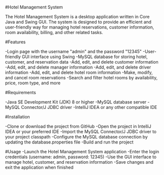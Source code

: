 #Hotel Management System

The Hotel Management System is a desktop application written in Core Java and Swing GUI. The system is designed to provide an efficient and user-friendly way for managing hotel reservations, customer information, room availability, billing, and other related tasks.

#Features

-Login page with the username "admin" and the password "12345" 
-User-friendly GUI interface using Swing
-MySQL database for storing hotel, customer, and reservation data
-Add, edit, and delete customer information
-Add, edit, and delete manager information
-Add, edit, and delete driver information
-Add, edit, and delete hotel room information
-Make, modify, and cancel room reservations
-Search and filter hotel rooms by availability, price, room type, and more

#Requirements

-Java SE Development Kit (JDK) 8 or higher
-MySQL database server
-MySQL Connector/J JDBC driver
-IntelliJ IDEA or any other compatible IDE

#Installation

-Clone or download the project from GitHub
-Open the project in IntelliJ IDEA or your preferred IDE
-Import the MySQL Connector/J JDBC driver to your project classpath
-Configure the MySQL database connection by updating the database.properties file
-Build and run the project

#Usage
-Launch the Hotel Management System application
-Enter the login credentials (username: admin, password: 12345)
-Use the GUI interface to manage hotel, customer, and reservation information
-Save changes and exit the application when finished

